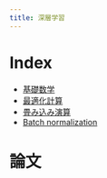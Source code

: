 ```yaml
---
title: 深層学習
---
```


# Index

- [基礎数学](basic_math)
- [最適化計算](optimization)
- [畳み込み演算](convolution)
- [Batch normalization](batch_normalization)


# 論文